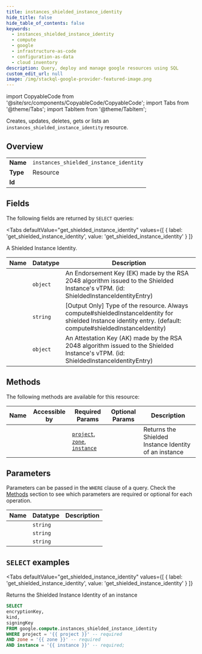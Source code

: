 ```yaml
--- 
title: instances_shielded_instance_identity
hide_title: false
hide_table_of_contents: false
keywords:
  - instances_shielded_instance_identity
  - compute
  - google
  - infrastructure-as-code
  - configuration-as-data
  - cloud inventory
description: Query, deploy and manage google resources using SQL
custom_edit_url: null
image: /img/stackql-google-provider-featured-image.png
---
```


import CopyableCode from '@site/src/components/CopyableCode/CopyableCode';
import Tabs from '@theme/Tabs';
import TabItem from '@theme/TabItem';

Creates, updates, deletes, gets or lists an <code>instances_shielded_instance_identity</code> resource.

## Overview
<table><tbody>
<tr><td><b>Name</b></td><td><code>instances_shielded_instance_identity</code></td></tr>
<tr><td><b>Type</b></td><td>Resource</td></tr>
<tr><td><b>Id</b></td><td><CopyableCode code="google.compute.instances_shielded_instance_identity" /></td></tr>
</tbody></table>

## Fields

The following fields are returned by `SELECT` queries:

<Tabs
    defaultValue="get_shielded_instance_identity"
    values={[
        { label: 'get_shielded_instance_identity', value: 'get_shielded_instance_identity' }
    ]}
>
<TabItem value="get_shielded_instance_identity">

A Shielded Instance Identity.

<table>
<thead>
    <tr>
    <th>Name</th>
    <th>Datatype</th>
    <th>Description</th>
    </tr>
</thead>
<tbody>
<tr>
    <td><CopyableCode code="encryptionKey" /></td>
    <td><code>object</code></td>
    <td>An Endorsement Key (EK) made by the RSA 2048 algorithm issued to the Shielded Instance's vTPM. (id: ShieldedInstanceIdentityEntry)</td>
</tr>
<tr>
    <td><CopyableCode code="kind" /></td>
    <td><code>string</code></td>
    <td>[Output Only] Type of the resource. Always compute#shieldedInstanceIdentity for shielded Instance identity entry. (default: compute#shieldedInstanceIdentity)</td>
</tr>
<tr>
    <td><CopyableCode code="signingKey" /></td>
    <td><code>object</code></td>
    <td>An Attestation Key (AK) made by the RSA 2048 algorithm issued to the Shielded Instance's vTPM. (id: ShieldedInstanceIdentityEntry)</td>
</tr>
</tbody>
</table>
</TabItem>
</Tabs>

## Methods

The following methods are available for this resource:

<table>
<thead>
    <tr>
    <th>Name</th>
    <th>Accessible by</th>
    <th>Required Params</th>
    <th>Optional Params</th>
    <th>Description</th>
    </tr>
</thead>
<tbody>
<tr>
    <td><a href="#get_shielded_instance_identity"><CopyableCode code="get_shielded_instance_identity" /></a></td>
    <td><CopyableCode code="select" /></td>
    <td><a href="#parameter-project"><code>project</code></a>, <a href="#parameter-zone"><code>zone</code></a>, <a href="#parameter-instance"><code>instance</code></a></td>
    <td></td>
    <td>Returns the Shielded Instance Identity of an instance</td>
</tr>
</tbody>
</table>

## Parameters

Parameters can be passed in the `WHERE` clause of a query. Check the [Methods](#methods) section to see which parameters are required or optional for each operation.

<table>
<thead>
    <tr>
    <th>Name</th>
    <th>Datatype</th>
    <th>Description</th>
    </tr>
</thead>
<tbody>
<tr id="parameter-instance">
    <td><CopyableCode code="instance" /></td>
    <td><code>string</code></td>
    <td></td>
</tr>
<tr id="parameter-project">
    <td><CopyableCode code="project" /></td>
    <td><code>string</code></td>
    <td></td>
</tr>
<tr id="parameter-zone">
    <td><CopyableCode code="zone" /></td>
    <td><code>string</code></td>
    <td></td>
</tr>
</tbody>
</table>

## `SELECT` examples

<Tabs
    defaultValue="get_shielded_instance_identity"
    values={[
        { label: 'get_shielded_instance_identity', value: 'get_shielded_instance_identity' }
    ]}
>
<TabItem value="get_shielded_instance_identity">

Returns the Shielded Instance Identity of an instance

```sql
SELECT
encryptionKey,
kind,
signingKey
FROM google.compute.instances_shielded_instance_identity
WHERE project = '{{ project }}' -- required
AND zone = '{{ zone }}' -- required
AND instance = '{{ instance }}' -- required;
```
</TabItem>
</Tabs>
